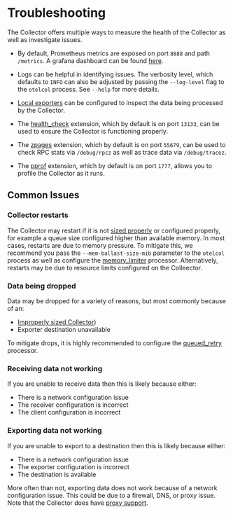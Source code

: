 # Troubleshooting

The Collector offers multiple ways to measure the health of the Collector
as well as investigate issues.

- By default, Prometheus metrics are exposed on port `8888` and path
`/metrics`. A grafana dashboard can be found
[here](https://grafana.com/grafana/dashboards/11575).

- Logs can be helpful in identifying issues. The verbosity level, which
defaults to `INFO` can also be adjusted by passing the `--log-level` flag
to the `otelcol` process. See `--help` for more details.

- [Local exporters](https://github.com/open-telemetry/opentelemetry-collector/tree/master/exporter#local-exporters)
can be configured to inspect the data being processed by the Collector.

- The [health_check](https://github.com/open-telemetry/opentelemetry-collector/blob/master/extension/README.md#health_check)
extension, which by default is on port `13133`, can be used to ensure
the Collector is functioning properly.

- The [zpages](https://github.com/open-telemetry/opentelemetry-collector/blob/master/extension/README.md#zpages)
extension, which by default is on port `55679`, can be used to check RPC
stats via `/debug/rpcz` as well as trace data via `/debug/tracez`.

- The [pprof](https://github.com/open-telemetry/opentelemetry-collector/blob/master/extension/README.md#pprof)
extension, which by default is on port `1777`, allows you to profile the
Collector as it runs.

## Common Issues

### Collector restarts

The Collector may restart if it is not
[sized properly](https://github.com/open-telemetry/opentelemetry-collector/blob/master/docs/performance.md)
or configured properly, for example a queue size configured higher than
available memory. In most cases, restarts are due to memory
pressure. To mitigate this, we recommend you pass the
`--mem-ballast-size-mib` parameter to the `otelcol` process as well as
configure the [memory_limiter](https://github.com/open-telemetry/opentelemetry-collector/tree/master/processor#memory-limiter)
processor. Alternatively, restarts may be due to resource limits
configured on the Colleector.

### Data being dropped

Data may be dropped for a variety of reasons, but most commonly because of an:

- [Improperly sized Collector](https://github.com/open-telemetry/opentelemetry-collector/blob/master/docs/performance.md))
- Exporter destination unavailable

To mitigate drops, it is highly recommended to configure the
[queued_retry](https://github.com/open-telemetry/opentelemetry-collector/tree/master/processor#queued-retry)
processor.

### Receiving data not working

If you are unable to receive data then this is likely because
either:

- There is a network configuration issue
- The receiver configuration is incorrect
- The client configuration is incorrect

### Exporting data not working

If you are unable to export to a destination then this is likely because
either:

- There is a network configuration issue
- The exporter configuration is incorrect
- The destination is available

More often than not, exporting data does not work because of a network
configuration issue. This could be due to a firewall, DNS, or proxy
issue. Note that the Collector does have
[proxy support](https://github.com/open-telemetry/opentelemetry-collector/tree/master/exporter#proxy-support).
